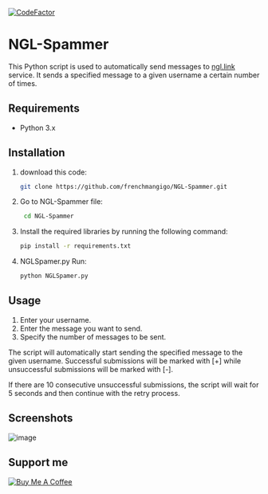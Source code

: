 [![CodeFactor](https://www.codefactor.io/repository/github/0memo07/ngl-spammer/badge)](https://www.codefactor.io/repository/github/0memo07/ngl-spammer)

# NGL-Spammer
This Python script is used to automatically send messages to [ngl.link](https://ngl.link) service. It sends a specified message to a given username a certain number of times.

## Requirements

- Python 3.x

## Installation

1. download this code:
   ```bash
   git clone https://github.com/frenchmangigo/NGL-Spammer.git
2. Go to NGL-Spammer file:
    ```bash
     cd NGL-Spammer
3. Install the required libraries by running the following command:
    ```bash
    pip install -r requirements.txt
4. NGLSpamer.py Run:
     ```bash
     python NGLSpamer.py
## Usage

1. Enter your username.
2. Enter the message you want to send.
3. Specify the number of messages to be sent.

The script will automatically start sending the specified message to the given username. Successful submissions will be marked with [+] while unsuccessful submissions will be marked with [-].

If there are 10 consecutive unsuccessful submissions, the script will wait for 5 seconds and then continue with the retry process.

## Screenshots
![image](https://github.com/0MeMo07/NGL-Spammer/assets/103096364/edba601d-7367-413c-94b5-44cb26b98759)

## Support me

<a href="https://www.buymeacoffee.com/SmakeMeMo" target="_blank"><img src="https://www.buymeacoffee.com/assets/img/custom_images/black_img.png" alt="Buy Me A Coffee">
